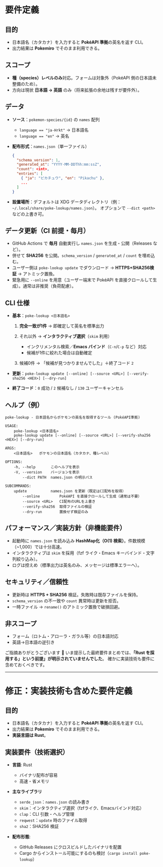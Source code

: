 # 要件定義

## 目的

* 日本語名（カタカナ）を入力すると **PokéAPI 準拠**の英名を返す CLI。
* 出力結果は **Pokemiro** でそのまま利用できる。

## スコープ

* **種（species）レベルのみ**対応。フォームは対象外（PokéAPI 側の日本語未整備のため）。
* 方向は現状 **日本語 → 英語** のみ（将来拡張の余地は残すが要件外）。

## データ

* **ソース**：`pokemon-species/{id}` の `names` 配列

  * `language == "ja-Hrkt"` → 日本語名
  * `language == "en"` → 英名
* **配布形式**：`names.json`（単一ファイル）

  ```json
  {
    "schema_version": 1,
    "generated_at": "YYYY-MM-DDThh:mm:ssZ",
    "count": <int>,
    "entries": [
      { "ja": "ピカチュウ", "en": "Pikachu" },
      ...
    ]
  }
  ```
* **設置場所**：デフォルトは XDG データディレクトリ（例：`~/.local/share/poke-lookup/names.json`）。
  オプションで `--dict <path>` などの上書き可。

## データ更新（CI 前提・毎月）

* GitHub Actions で **毎月** 自動実行し `names.json` を生成・公開（Releases など）。
* 併せて **SHA256** を公開。`schema_version` / `generated_at` / `count` を埋め込む。
* ユーザー側は `poke-lookup update` でダウンロード → **HTTPS+SHA256検証** → アトミック置換。
* 緊急用に `--online` を用意（ユーザー端末で PokéAPI を直接クロールして生成）。通常は非推奨（負荷配慮）。

## CLI 仕様

* **基本**：`poke-lookup <日本語名>`

  1. **完全一致が1件** → 即確定して英名を標準出力
  2. それ以外 → **インタラクティブ選択**（`skim` 利用）

     * インクリメンタル検索／**Emacs バインド**（`C-n`/`C-p` など）対応
     * 候補が1件に絞れた場合は自動確定
  3. 候補0件 → 「候補が見つかりませんでした」＋終了コード `2`
* **更新**：`poke-lookup update [--online] [--source <URL>] [--verify-sha256 <HEX>] [--dry-run]`
* **終了コード**：`0` 成功 / `2` 候補なし / `130` ユーザーキャンセル

## ヘルプ（例）

```
poke-lookup - 日本語名からポケモンの英名を取得するツール (PokéAPI準拠)

USAGE:
    poke-lookup <日本語名>
    poke-lookup update [--online] [--source <URL>] [--verify-sha256 <HEX>] [--dry-run]

ARGS:
    <日本語名>   ポケモンの日本語名（カタカナ、種レベル）

OPTIONS:
    -h, --help       このヘルプを表示
    -V, --version    バージョンを表示
        --dict PATH  names.json の明示パス

SUBCOMMANDS:
    update           names.json を更新（既定はCI配布を取得）
        --online         PokéAPI を直接クロールして生成（通常は不要）
        --source <URL>   CI配布のURLを上書き
        --verify-sha256  取得ファイルの検証
        --dry-run        置換せず検証のみ
```

## パフォーマンス／実装方針（非機能要件）

* 起動時に `names.json` を読み込み **HashMap化（O(1) 検索）**。件数規模（\~1,000）では十分高速。
* インタラクティブは `skim` を採用（fzf ライク・Emacs キーバインド・文字列絞り込み）。
* ログは控えめ（標準出力は英名のみ、メッセージは標準エラーへ）。

## セキュリティ／信頼性

* 更新時は **HTTPS + SHA256** 検証。失敗時は既存ファイルを保持。
* `schema_version` の不一致や `count` 異常時は更新を拒否。
* 一時ファイル → `rename()` のアトミック置換で破損回避。

## 非スコープ

* フォーム（ロトム・アローラ・ガラル等）の日本語対応
* 英語→日本語の逆引き

ご指摘ありがとうございます 🙏
いま提示した最終要件まとめでは、**「Rust を採用する」という前提」が明示されていませんでした**。
確かに実装技術も要件に含めておくべきです。

---

# 修正：実装技術も含めた要件定義

## 目的

* 日本語名（カタカナ）を入力すると **PokéAPI 準拠**の英名を返す CLI。
* 出力結果は **Pokemiro** でそのまま利用できる。
* **実装言語は Rust**。

## 実装要件（技術選択）

* **言語**: Rust

  * バイナリ配布が容易
  * 高速・省メモリ
* **主なライブラリ**

  * `serde_json`：`names.json` の読み書き
  * `skim`：インタラクティブ選択（fzfライク、Emacsバインド対応）
  * `clap`：CLI 引数・ヘルプ管理
  * `reqwest`：`update` 時のファイル取得
  * `sha2`：SHA256 検証
* **配布形態**:

  * GitHub Releases にクロスビルドしたバイナリを配置
  * Cargo からインストール可能にするのも検討（`cargo install poke-lookup`）

